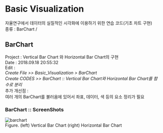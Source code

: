 # Basic Visualization  
자율연구에서 데이터의 실질적인 시각화에 이용하기 위한 연습 코드(기초 차트 구현)    
종류 : BarChart / 

## BarChart  
Project : 
Vertical Bar Chart 와 Horizontal Bar Chart의 구현  
Date : 2018.09.18 20:55:32  
Edit :  
*Create File >> Basic_Visualization > BarChart*  
*Create CODES >> BarChart :: Vertical Bar Chart와 Horizontal Bar Chart를 함수로 분리*  
추가 개선점 :  
여러 개의 BarChart를 불러옴에 있어서 좌표, 데이터, 색 등의 요소 정리가 필요   

### BarChart :: ScreenShots  
![barchart](https://user-images.githubusercontent.com/42968884/45685605-caf60c80-bb84-11e8-85b3-966c4d0e19fa.JPG)  
Figure. (left) Vertical Bar Chart (right) Horizontal Bar Chart  
